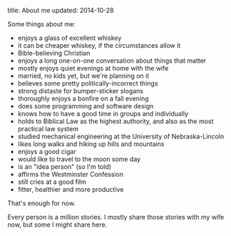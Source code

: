 title: About me
updated: 2014-10-28


Some things about me:

* enjoys a glass of excellent whiskey
* it can be cheaper whiskey, if the circumstances allow it
* Bible-believing Christian
* enjoys a long one-on-one conversation about things that matter
* mostly enjoys quiet evenings at home with the wife
* married, no kids yet, but we're planning on it
* believes some pretty politically-incorrect things
* strong distaste for bumper-sticker slogans
* thoroughly enjoys a bonfire on a fall evening
* does some programming and software design
* knows how to have a good time in groups and individually
* holds to Biblical Law as the highest authority, and also as the most practical law system
* studied mechanical engineering at the University of Nebraska-Lincoln
* likes long walks and hiking up hills and mountains
* enjoys a good cigar
* would like to travel to the moon some day
* is an "idea person" (so I'm told)
* affirms the Westminster Confession
* still cries at a good film
* fitter, healthier and more productive

That's enough for now.

Every person is a million stories. I mostly share those stories
with my wife now, but some I might share here.

